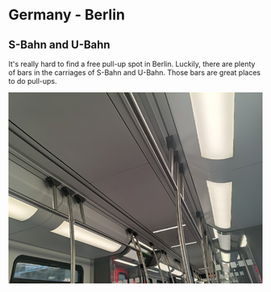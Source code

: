 # Germany - Berlin

## S-Bahn and U-Bahn

It's really hard to find a free pull-up spot in Berlin. Luckily, there are plenty of bars in the carriages of S-Bahn and U-Bahn. Those bars are great places to do pull-ups.

![S-Bahn and U-Bahn 01](s-bahn-and-u-bahn-01.jpg)
